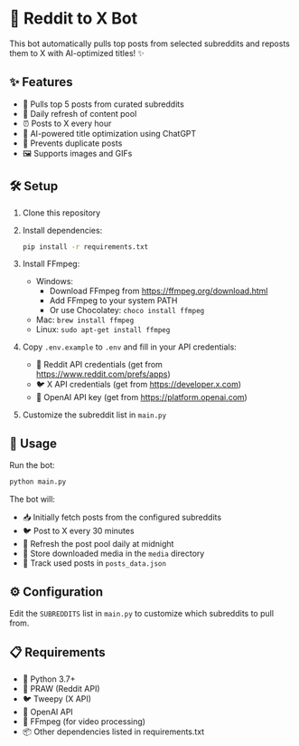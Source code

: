 # 🤖 Reddit to X Bot

This bot automatically pulls top posts from selected subreddits and reposts them to X with AI-optimized titles! ✨

## ✨ Features

- 📱 Pulls top 5 posts from curated subreddits
- 🔄 Daily refresh of content pool
- ⏰ Posts to X every hour
- 🧠 AI-powered title optimization using ChatGPT
- 🚫 Prevents duplicate posts
- 🖼️ Supports images and GIFs

## 🛠️ Setup

1. Clone this repository
2. Install dependencies:
   ```bash
   pip install -r requirements.txt
   ```
3. Install FFmpeg:
   - Windows: 
     - Download FFmpeg from https://ffmpeg.org/download.html
     - Add FFmpeg to your system PATH
     - Or use Chocolatey: `choco install ffmpeg`
   - Mac: `brew install ffmpeg`
   - Linux: `sudo apt-get install ffmpeg`

4. Copy `.env.example` to `.env` and fill in your API credentials:
   - 🔑 Reddit API credentials (get from https://www.reddit.com/prefs/apps)
   - 🐦 X API credentials (get from https://developer.x.com)
   - 🤖 OpenAI API key (get from https://platform.openai.com)

5. Customize the subreddit list in `main.py`

## 🚀 Usage

Run the bot:
```bash
python main.py
```

The bot will:
- 📥 Initially fetch posts from the configured subreddits
- 🐦 Post to X every 30 minutes
- 🔄 Refresh the post pool daily at midnight
- 💾 Store downloaded media in the `media` directory
- 📝 Track used posts in `posts_data.json`

## ⚙️ Configuration

Edit the `SUBREDDITS` list in `main.py` to customize which subreddits to pull from.

## 📋 Requirements

- 🐍 Python 3.7+
- 🔌 PRAW (Reddit API)
- 🐦 Tweepy (X API)
- 🤖 OpenAI API
- 🎥 FFmpeg (for video processing)
- 📦 Other dependencies listed in requirements.txt
